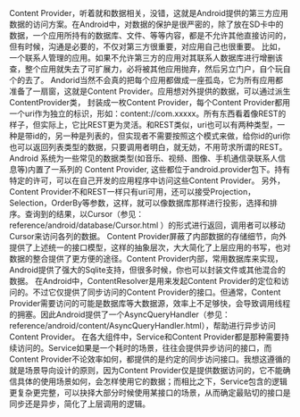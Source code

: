 Content Provider，听着就和数据相关，没错，这就是Android提供的第三方应用数据的访问方案。在Android中，对数据的保护是很严密的，除了放在SD卡中的数据，一个应用所持有的数据库、文件、等等内容，都是不允许其他直接访问的，但有时候，沟通是必要的，不仅对第三方很重要，对应用自己也很重要。
比如，一个联系人管理的应用。如果不允许第三方的应用对其联系人数据库进行增删该查，整个应用就失去了可扩展力，必将被其他应用抛弃，然后另立门户，自个玩自个的去了。
Andorid当然不会真的把每个应用都做成一座孤岛，它为所有应用都准备了一扇窗，这就是Content Provider。应用想对外提供的数据，可以通过派生ContentProvider类， 封装成一枚Content Provider，每个Content Provider都用一个uri作为独立的标识，形如：content://com.xxxxx。所有东西看着像REST的样子，但实际上，它比REST更为灵活。和REST类似，uri也可以有两种类型，一种是带id的，另一种是列表的，但实现者不需要按照这个模式来做，给你id的uri你也可以返回列表类型的数据，只要调用者明白，就无妨，不用苛求所谓的REST。
Android 系统为一些常见的数据类型(如音乐、视频、图像、手机通信录联系人信息等)内置了一系列的 Content Provider, 这些都位于android.provider包下。持有特定的许可，可以在自己开发的应用程序中访问这些Content Provider。 
另外，Content Provider不和REST一样只有uri可用，还可以接受Projection，Selection，OrderBy等参数，这样，就可以像数据库那样进行投影，选择和排序。查询到的结果，以Cursor（参见：reference/android/database/Cursor.html ）的形式进行返回，调用者可以移动Cursor来访问各列的数据。
Content Provider屏蔽了内部数据的存储细节，向外提供了上述统一的接口模型，这样的抽象层次，大大简化了上层应用的书写，也对数据的整合提供了更方便的途径。Content Provider内部，常用数据库来实现，Android提供了强大的Sqlite支持，但很多时候，你也可以封装文件或其他混合的数据。
在Android中，ContentResolver是用来发起Content Provider的定位和访问的。不过它仅提供了同步访问的Content Provider的接口。但通常，Content Provider需要访问的可能是数据库等大数据源，效率上不足够快，会导致调用线程的拥塞。因此Android提供了一个AsyncQueryHandler（参见：reference/android/content/AsyncQueryHandler.html），帮助进行异步访问Content Provider。
在各大组件中，Service和Content Provider都是那种需要持续访问的。Service如果是一个耗时的场景，往往会提供异步访问的接口，而Content Provider不论效率如何，都提供的是约定的同步访问接口。我想这遵循的就是场景导向设计的原则，因为Content Provider仅是提供数据访问的，它不能确信具体的使用场景如何，会怎样使用它的数据；而相比之下，Service包含的逻辑更复杂更完整，可以抉择大部分时候使用某接口的场景，从而确定最贴切的接口是同步还是异步，简化了上层调用的逻辑。